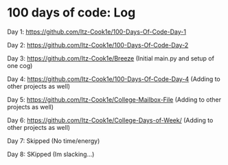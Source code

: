 # 100 days of code: Log

Day 1: https://github.com/Itz-Cook1e/100-Days-Of-Code-Day-1

Day 2: https://github.com/Itz-Cook1e/100-Days-Of-Code-Day-2

Day 3: https://github.com/Itz-Cook1e/Breeze (Initial main.py and setup of one cog)

Day 4: https://github.com/Itz-Cook1e/100-Days-Of-Code-Day-4 (Adding to other projects as well)

Day 5: https://github.com/Itz-Cook1e/College-Mailbox-File (Adding to other projects as well)

Day 6: https://github.com/Itz-Cook1e/College-Days-of-Week/ (Adding to other projects as well)

Day 7: Skipped (No time/energy)

Day 8: SKipped (Im slacking...)
